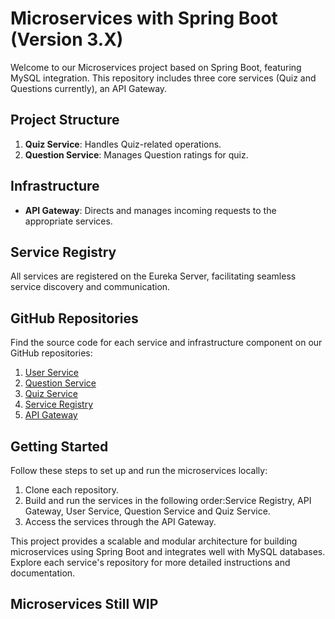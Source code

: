 # Microservices with Spring Boot (Version 3.X)

Welcome to our Microservices project based on Spring Boot, featuring MySQL integration. This repository includes three core services (Quiz and Questions currently), an API Gateway.

## Project Structure

1. **Quiz Service**: Handles Quiz-related operations.
2. **Question Service**: Manages Question ratings for quiz.

## Infrastructure

- **API Gateway**: Directs and manages incoming requests to the appropriate services.

## Service Registry

All services are registered on the Eureka Server, facilitating seamless service discovery and communication.

## GitHub Repositories

Find the source code for each service and infrastructure component on our GitHub repositories:
1. [User Service](https://github.com/Prasad-RP/Microservices-Quiz/tree/master/user-services)
2. [Question Service](https://github.com/Prasad-RP/Microservices-Quiz/tree/master/Question-Service)
3. [Quiz Service](https://github.com/Prasad-RP/Microservices-Quiz/tree/master/Quiz-Service)
4. [Service Registry](https://github.com/Prasad-RP/Microservices-Quiz/tree/master/service-registry)
5. [API Gateway](https://github.com/Prasad-RP/Microservices-Quiz/tree/master/Api-Gateway)


## Getting Started

Follow these steps to set up and run the microservices locally:

1. Clone each repository.
2. Build and run the services in the following order:Service Registry, API Gateway, User Service, Question Service and Quiz Service.
3. Access the services through the API Gateway.

This project provides a scalable and modular architecture for building microservices using Spring Boot and integrates well with MySQL databases. Explore each service's repository for more detailed instructions and documentation.

## Microservices Still WIP
